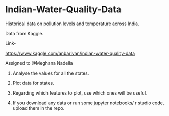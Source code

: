 # Indian-Water-Quality-Data
Historical data on pollution levels and temperature across India. 

Data from Kaggle.

Link- 

https://www.kaggle.com/anbarivan/indian-water-quality-data

Assigned to @Meghana Nadella

1. Analyse the values for all the states.

2. Plot data for states. 

3. Regarding which features to plot, use which ones will be useful.

4. If you download any data or run some jupyter notebooks/ r studio code, upload them in the repo.
